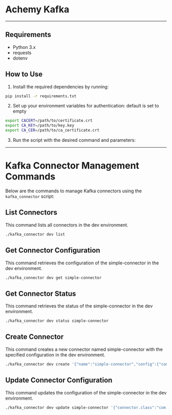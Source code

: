 # Achemy Kafka

---

## Requirements

- Python 3.x
- requests
- dotenv

## How to Use

1. Install the required dependencies by running:

```bash
pip install -r requirements.txt
```

2. Set up your environment variables for authentication:
   default is set to empty

```bash
export CACERT=/path/to/certificate.crt
export CA_KEY=/path/to/key.key
export CA_CER=/path/to/ca_certificate.crt
```

3. Run the script with the desired command and parameters:

---

# Kafka Connector Management Commands

Below are the commands to manage Kafka connectors using the `kafka_connector` script:

## List Connectors

This command lists all connectors in the dev environment.

```bash
./kafka_connector dev list
```

## Get Connector Configuration

This command retrieves the configuration of the simple-connector in the dev environment.

```bash
./kafka_connector dev get simple-connector
```

## Get Connector Status

This command retrieves the status of the simple-connector in the dev environment.

```bash
./kafka_connector dev status simple-connector
```

## Create Connector

This command creates a new connector named simple-connector with the specified configuration in the dev environment.

```bash
./kafka_connector dev create '{"name":"simple-connector","config":{"connector.class":"com.github.jcustenborder.kafka.connect.spooldir.SpoolDirJsonSourceConnector","task.max":"1","topic":"test-topic","input.path":"/home/appuser/connect-test/input","input.file.pattern":"sample.txt","error.path":"/home/appuser/connect-test/failure","finished.path":"/home/appuser/connect-test/success","schema.generation.enabled":true,"value.converter":"org.apache.kafka.connect.json.JsonConverter"}}'
```

## Update Connector Configuration

This command updates the configuration of the simple-connector in the dev environment.

```bash
./kafka_connector dev update simple-connector '{"connector.class":"com.github.jcustenborder.kafka.connect.spooldir.SpoolDirJsonSourceConnector","task.max":"1","topic":"test-topic","input.path":"/home/appuser/connect-test/input","input.file.pattern":"sample.txt","error.path":"/home/appuser/connect-test/failure","finished.path":"/home/appuser/connect-test/success","schema.generation.enabled":true,"value.converter":"org.apache.kafka.connect.json.JsonConverter"}'
```

